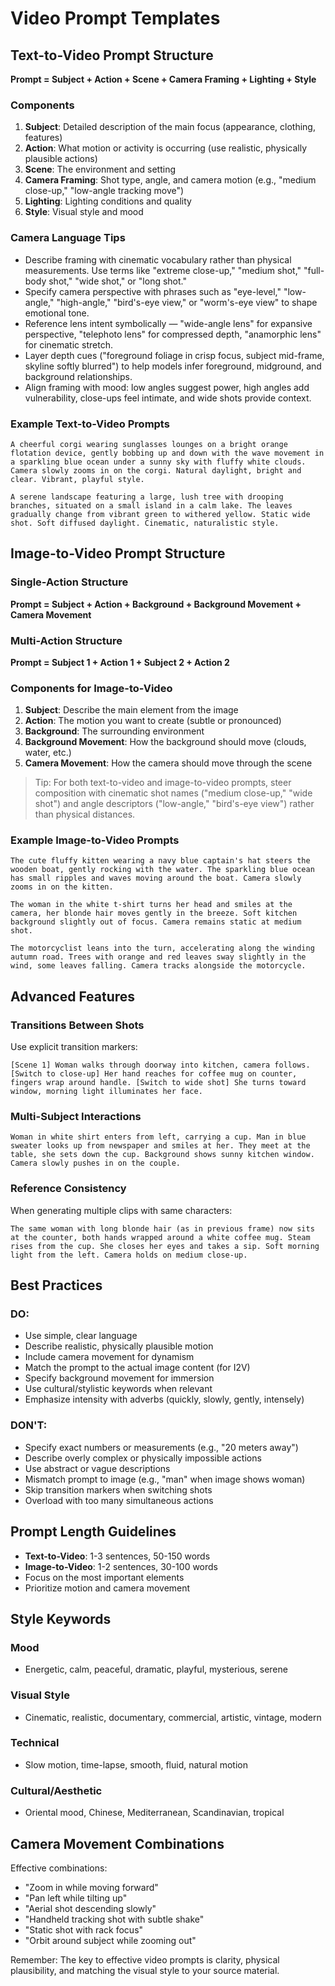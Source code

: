 # Video Prompt Templates

## Text-to-Video Prompt Structure

**Prompt = Subject + Action + Scene + Camera Framing + Lighting + Style**

### Components

1. **Subject**: Detailed description of the main focus (appearance, clothing, features)
2. **Action**: What motion or activity is occurring (use realistic, physically plausible actions)
3. **Scene**: The environment and setting
4. **Camera Framing**: Shot type, angle, and camera motion (e.g., "medium close-up," "low-angle tracking move")
5. **Lighting**: Lighting conditions and quality
6. **Style**: Visual style and mood

### Camera Language Tips

- Describe framing with cinematic vocabulary rather than physical measurements. Use terms like "extreme close-up," "medium shot," "full-body shot," "wide shot," or "long shot."
- Specify camera perspective with phrases such as "eye-level," "low-angle," "high-angle," "bird's-eye view," or "worm's-eye view" to shape emotional tone.
- Reference lens intent symbolically — "wide-angle lens" for expansive perspective, "telephoto lens" for compressed depth, "anamorphic lens" for cinematic stretch.
- Layer depth cues ("foreground foliage in crisp focus, subject mid-frame, skyline softly blurred") to help models infer foreground, midground, and background relationships.
- Align framing with mood: low angles suggest power, high angles add vulnerability, close-ups feel intimate, and wide shots provide context.

### Example Text-to-Video Prompts

```
A cheerful corgi wearing sunglasses lounges on a bright orange flotation device, gently bobbing up and down with the wave movement in a sparkling blue ocean under a sunny sky with fluffy white clouds. Camera slowly zooms in on the corgi. Natural daylight, bright and clear. Vibrant, playful style.
```

```
A serene landscape featuring a large, lush tree with drooping branches, situated on a small island in a calm lake. The leaves gradually change from vibrant green to withered yellow. Static wide shot. Soft diffused daylight. Cinematic, naturalistic style.
```

## Image-to-Video Prompt Structure

### Single-Action Structure
**Prompt = Subject + Action + Background + Background Movement + Camera Movement**

### Multi-Action Structure
**Prompt = Subject 1 + Action 1 + Subject 2 + Action 2**

### Components for Image-to-Video

1. **Subject**: Describe the main element from the image
2. **Action**: The motion you want to create (subtle or pronounced)
3. **Background**: The surrounding environment
4. **Background Movement**: How the background should move (clouds, water, etc.)
5. **Camera Movement**: How the camera should move through the scene

> Tip: For both text-to-video and image-to-video prompts, steer composition with cinematic shot names ("medium close-up," "wide shot") and angle descriptors ("low-angle," "bird's-eye view") rather than physical distances.

### Example Image-to-Video Prompts

```
The cute fluffy kitten wearing a navy blue captain's hat steers the wooden boat, gently rocking with the water. The sparkling blue ocean has small ripples and waves moving around the boat. Camera slowly zooms in on the kitten.
```

```
The woman in the white t-shirt turns her head and smiles at the camera, her blonde hair moves gently in the breeze. Soft kitchen background slightly out of focus. Camera remains static at medium shot.
```

```
The motorcyclist leans into the turn, accelerating along the winding autumn road. Trees with orange and red leaves sway slightly in the wind, some leaves falling. Camera tracks alongside the motorcycle.
```

## Advanced Features

### Transitions Between Shots
Use explicit transition markers:
```
[Scene 1] Woman walks through doorway into kitchen, camera follows. [Switch to close-up] Her hand reaches for coffee mug on counter, fingers wrap around handle. [Switch to wide shot] She turns toward window, morning light illuminates her face.
```

### Multi-Subject Interactions
```
Woman in white shirt enters from left, carrying a cup. Man in blue sweater looks up from newspaper and smiles at her. They meet at the table, she sets down the cup. Background shows sunny kitchen window. Camera slowly pushes in on the couple.
```

### Reference Consistency
When generating multiple clips with same characters:
```
The same woman with long blonde hair (as in previous frame) now sits at the counter, both hands wrapped around a white coffee mug. Steam rises from the cup. She closes her eyes and takes a sip. Soft morning light from the left. Camera holds on medium close-up.
```

## Best Practices

### DO:
- Use simple, clear language
- Describe realistic, physically plausible motion
- Include camera movement for dynamism
- Match the prompt to the actual image content (for I2V)
- Specify background movement for immersion
- Use cultural/stylistic keywords when relevant
- Emphasize intensity with adverbs (quickly, slowly, gently, intensely)

### DON'T:
- Specify exact numbers or measurements (e.g., "20 meters away")
- Describe overly complex or physically impossible actions
- Use abstract or vague descriptions
- Mismatch prompt to image (e.g., "man" when image shows woman)
- Skip transition markers when switching shots
- Overload with too many simultaneous actions

## Prompt Length Guidelines

- **Text-to-Video**: 1-3 sentences, 50-150 words
- **Image-to-Video**: 1-2 sentences, 30-100 words
- Focus on the most important elements
- Prioritize motion and camera movement

## Style Keywords

### Mood
- Energetic, calm, peaceful, dramatic, playful, mysterious, serene

### Visual Style
- Cinematic, realistic, documentary, commercial, artistic, vintage, modern

### Technical
- Slow motion, time-lapse, smooth, fluid, natural motion

### Cultural/Aesthetic
- Oriental mood, Chinese, Mediterranean, Scandinavian, tropical

## Camera Movement Combinations

Effective combinations:
- "Zoom in while moving forward"
- "Pan left while tilting up"
- "Aerial shot descending slowly"
- "Handheld tracking shot with subtle shake"
- "Static shot with rack focus"
- "Orbit around subject while zooming out"

Remember: The key to effective video prompts is clarity, physical plausibility, and matching the visual style to your source material.
